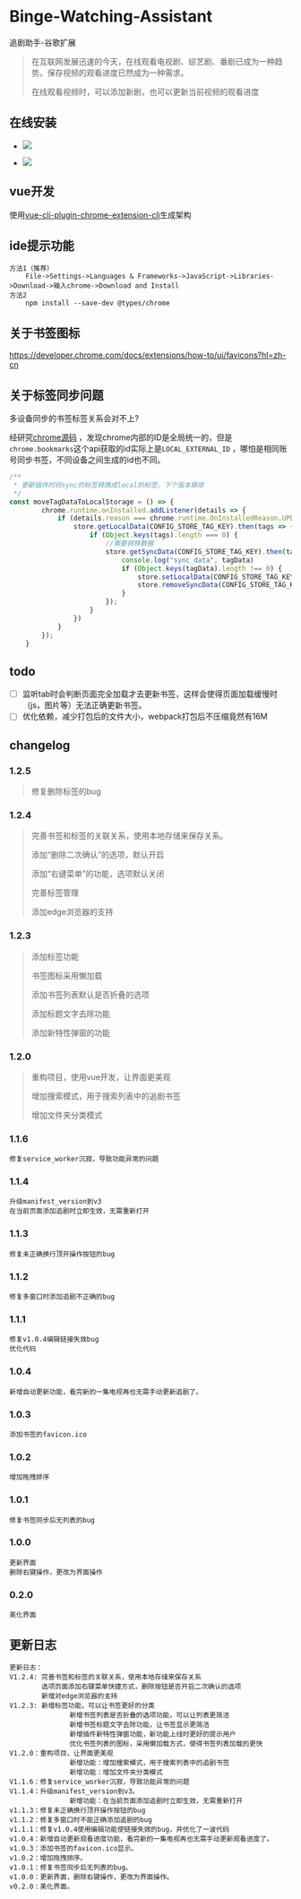 # Binge-Watching-Assistant

追剧助手-谷歌扩展

> 在互联网发展迅速的今天，在线观看电视剧、综艺剧、番剧已成为一种趋势。保存视频的观看进度已然成为一种需求。
>
> 在线观看视频时，可以添加新剧，也可以更新当前视频的观看进度

## 在线安装

- <a href="https://chrome.google.com/webstore/detail/%E8%BF%BD%E5%89%A7%E5%8A%A9%E6%89%8B/pbnnheibacpamfaendimogbeaeciglpo" title="已在 Chrome Web Store 市场上发布的版本">![](https://img.shields.io/chrome-web-store/v/pbnnheibacpamfaendimogbeaeciglpo.svg?label=Google%20Chrome)</a>

- <a href="https://microsoftedge.microsoft.com/addons/detail/%E8%BF%BD%E5%89%A7%E5%8A%A9%E6%89%8B/kijikbnlbgddamolcfnlelppffpkkmla" title="已在 Microsoft Edge 上发布的版本">![](https://img.shields.io/badge/dynamic/json?label=Edge%20Addons&prefix=v&query=%24.version&url=https%3A%2F%2Fmicrosoftedge.microsoft.com%2FAddons%2Fgetproductdetailsbycrxid%2Fkijikbnlbgddamolcfnlelppffpkkmla)</a>

## vue开发

使用[vue-cli-plugin-chrome-extension-cli](https://github.com/sanyu1225/vue-cli-plugin-chrome-extension-cli)生成架构

## ide提示功能

    方法1（推荐） 
        File->Settings->Languages & Frameworks->JavaScript->Libraries->Download->输入chrome->Download and Install
    方法2
        npm install --save-dev @types/chrome

## 关于书签图标

https://developer.chrome.com/docs/extensions/how-to/ui/favicons?hl=zh-cn

## 关于标签同步问题

多设备同步的书签标签关系会对不上?

经研究[chrome源码](https://source.chromium.org/chromium/chromium/src/+/main:components/sync_bookmarks/bookmark_data_type_processor.cc;l=765)
，发现chrome内部的ID是全局统一的，但是`chrome.bookmarks`这个api获取的id实际上是`LOCAL_EXTERNAL_ID`
，哪怕是相同账号同步书签，不同设备之间生成的id也不同。

```javascript
/**
 * 更新插件时将sync的标签转换成local的标签，下个版本移除
 */
const moveTagDataToLocalStorage = () => {
        chrome.runtime.onInstalled.addListener(details => {
            if (details.reason === chrome.runtime.OnInstalledReason.UPDATE && details.previousVersion === '1.2.4') {
                store.getLocalData(CONFIG_STORE_TAG_KEY).then(tags => {
                    if (Object.keys(tags).length === 0) {
                        //需要转移数据
                        store.getSyncData(CONFIG_STORE_TAG_KEY).then(tagData => {
                            console.log("sync_data", tagData)
                            if (Object.keys(tagData).length !== 0) {
                                store.setLocalData(CONFIG_STORE_TAG_KEY, tagData);
                                store.removeSyncData(CONFIG_STORE_TAG_KEY);
                            }
                        });
                    }
                })
            }
        });
    }
```

## todo

- [ ] 监听tab时会判断页面完全加载才去更新书签，这样会使得页面加载缓慢时（js，图片等）无法正确更新书签。
- [ ] 优化依赖，减少打包后的文件大小，webpack打包后不压缩竟然有16M

## changelog

### 1.2.5

> 修复删除标签的bug

### 1.2.4

> 完善书签和标签的关联关系，使用本地存储来保存关系。
>
> 添加“删除二次确认”的选项，默认开启
>
> 添加“右键菜单”的功能，选项默认关闭
>
> 完善标签管理
>
> 添加edge浏览器的支持

### 1.2.3

> 添加标签功能
>
> 书签图标采用懒加载
>
> 添加书签列表默认是否折叠的选项
>
> 添加标题文字去除功能
>
> 添加新特性弹窗的功能

### 1.2.0

> 重构项目，使用vue开发，让界面更美观
>
> 增加搜索模式，用于搜索列表中的追剧书签
>
> 增加文件夹分类模式

### 1.1.6

    修复service_worker沉寂，导致功能异常的问题

### 1.1.4

    升级manifest_version到v3
    在当前页面添加追剧时立即生效，无需重新打开

### 1.1.3

    修复未正确换行顶开操作按钮的bug

### 1.1.2

    修复多窗口时添加追剧不正确的bug

### 1.1.1

    修复v1.0.4编辑链接失效bug
    优化代码

### 1.0.4

    新增自动更新功能，看完新的一集电视再也无需手动更新追剧了。

### 1.0.3

    添加书签的favicon.ico

### 1.0.2

    增加拖拽排序

### 1.0.1

    修复书签同步后无列表的bug

### 1.0.0

    更新界面
    删除右键操作，更改为界面操作

### 0.2.0

    美化界面

## 更新日志

```text
更新日志：
V1.2.4: 完善书签和标签的关联关系，使用本地存储来保存关系
        选项页面添加右键菜单快捷方式，删除按钮是否开启二次确认的选项
        新增对edge浏览器的支持
V1.2.3: 新增标签功能，可以让书签更好的分类
               新增书签列表是否折叠的选项功能，可以让列表更简洁
               新增书签标题文字去除功能，让书签显示更简洁
               新增插件新特性弹窗功能，新功能上线时更好的提示用户
               优化书签列表的图标，采用懒加载方式，使得书签列表加载的更快
V1.2.0：重构项目，让界面更美观
               新增功能：增加搜索模式，用于搜索列表中的追剧书签
               新增功能：增加文件夹分类模式
V1.1.6：修复service_worker沉寂，导致功能异常的问题
V1.1.4：升级manifest_version到v3。
               新增功能：在当前页面添加追剧时立即生效，无需重新打开
v1.1.3：修复未正确换行顶开操作按钮的bug
v1.1.2：修复多窗口时不能正确添加追剧的bug
v1.1.1：修复v1.0.4使用编辑功能使链接失效的bug，并优化了一波代码
v1.0.4：新增自动更新观看进度功能，看完新的一集电视再也无需手动更新观看进度了。
v1.0.3：添加书签的favicon.ico显示。
v1.0.2：增加拖拽排序。
v1.0.1：修复书签同步后无列表的bug。
v1.0.0：更新界面，删除右键操作，更改为界面操作。
v0.2.0：美化界面。
```
